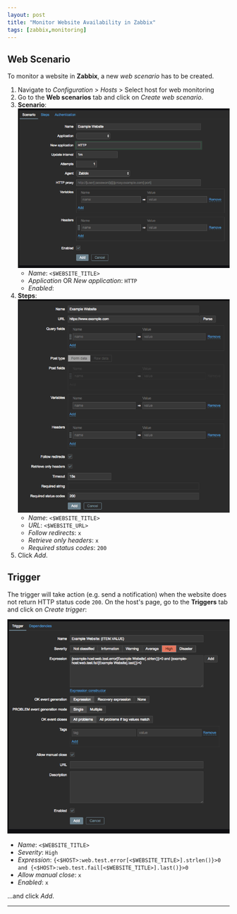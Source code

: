```yaml
---
layout: post
title: "Monitor Website Availability in Zabbix"
tags: [zabbix,monitoring]
---
```


## Web Scenario
To monitor a website in **Zabbix**, a new *web scenario* has to be created.

1. Navigate to *Configuration* > *Hosts* > Select host for web monitoring
2. Go to the **Web scenarios** tab and click on *Create web scenario*.
3. **Scenario**:
   ![scenario.png](/files/zabbix-website-monitoring/scenario.png)
   - *Name*: `<$WEBSITE_TITLE>`
   - *Application* OR *New application*: `HTTP`
   - *Enabled*: 
4. **Steps**:
   ![steps.png](/files/zabbix-website-monitoring/steps.png)
   - *Name*: `<$WEBSITE_TITLE>`
   - *URL*: `<$WEBSITE_URL>`
   - *Follow redirects*: `x`
   - *Retrieve only headers*: `x`
   - *Required status codes*: `200`
5. Click *Add*.

## Trigger
The trigger will take action (e.g. send a notification) when the website does not return HTTP status code `200`.
On the host's page, go to the **Triggers** tab and click on *Create trigger*:

![trigger.png](/files/zabbix-website-monitoring/trigger.png)
- *Name*: `<$WEBSITE_TITLE>`
- *Severity*: `High`
- *Expression*: `{<$HOST>:web.test.error[<$WEBSITE_TITLE>].strlen()}>0 and {<$HOST>:web.test.fail[<$WEBSITE_TITLE>].last()}>0`
- *Allow manual close*: `x`
- *Enabled*: `x`

...and click *Add*.

---
